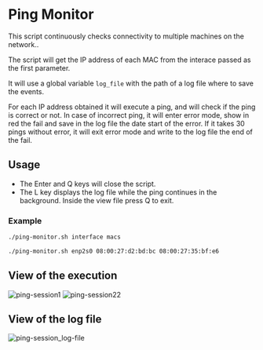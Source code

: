 # Ping Monitor
This script continuously checks connectivity to multiple machines on the network..

The script will get the IP address of each MAC from the interace passed as the first parameter.

It will use a global variable ```log_file``` with the path of a log file where to save the events.

For each IP address obtained it will execute a ping, and will check if the ping is correct or not.
In case of incorrect ping, it will enter error mode, show in red the fail and save in the log file the date start of the error. If it takes 30 pings without error, it will exit error mode and write to the log file the end of the fail.

## Usage
* The Enter and Q keys will close the script.
* The L key displays the log file while the ping continues in the background. Inside the view file press Q to exit.

### Example
```bash
./ping-monitor.sh interface macs

./ping-monitor.sh enp2s0 08:00:27:d2:bd:bc 08:00:27:35:bf:e6
```

## View of the execution
![ping-session1](https://user-images.githubusercontent.com/73076414/126896563-e54d0636-2918-4dc9-9203-1d9f2487a25a.png)
![ping-session22](https://user-images.githubusercontent.com/73076414/126897372-c7cc8a9c-28af-40d5-99fc-557c2762e79d.png)


## View of the log file
![ping-session_log-file](https://user-images.githubusercontent.com/73076414/126896538-58170710-2ad1-4ad5-8729-fb8081162d06.png)

